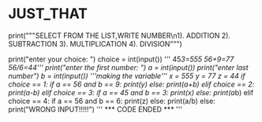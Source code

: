 # JUST_THAT
print("""SELECT FROM THE LIST,WRITE NUMBER\n1). ADDITION
2). SUBTRACTION
3). MULTIPLICATION
4). DIVISION""")

print("enter your choice: ")
choice = int(input())
''' 45*3=555
    56+9=77
    56/6=44'''
print("enter the first number: ")
a = int(input())
print("enter last number")
b = int(input())
'''making the variable'''
x = 555
y = 77
z = 44
if choice == 1:
    if a == 56 and b == 9:
        print(y)
    else:
        print(a+b)
elif choice == 2:
    print(a-b)
elif choice == 3:
    if a == 45 and b == 3:
        print(x)
    else:
        print(a*b)
elif choice == 4:
    if a == 56 and b == 6:
        print(z)
    else:
        print(a/b)
else:
    print("WRONG INPUT!!!!!")
''' *** CODE ENDED *** '''
